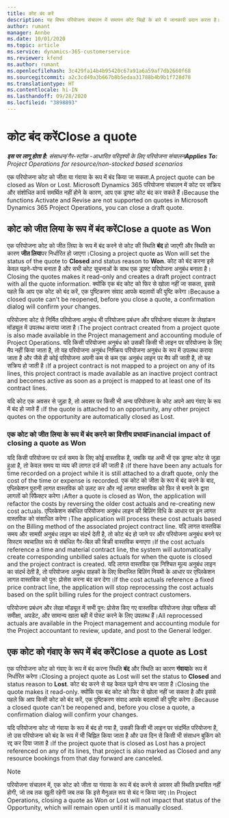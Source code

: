 ```yaml
---
title: कोट बंद करें
description: यह विषय परियोजना संचालन में समापन कोट चिह्नों के बारे में जानकारी प्रदान करता है।
author: rumant
manager: Annbe
ms.date: 10/01/2020
ms.topic: article
ms.service: dynamics-365-customerservice
ms.reviewer: kfend
ms.author: rumant
ms.openlocfilehash: 3c429fa14b4b95420c67a91a6a59af7db2660f68
ms.sourcegitcommit: a2c3cd49a3b667b8b5edaa31788b4b9b1f728d78
ms.translationtype: HT
ms.contentlocale: hi-IN
ms.lasthandoff: 09/28/2020
ms.locfileid: "3898893"
---
```

# <a name="close-a-quote"></a><span data-ttu-id="e6c5b-103">कोट बंद करें</span><span class="sxs-lookup"><span data-stu-id="e6c5b-103">Close a quote</span></span>

<span data-ttu-id="e6c5b-104">_**इस पर लागू होता है:** संसाधन/गैर-स्टॉक -आधारित परिदृश्यों के लिए परियोजना संचालन_</span><span class="sxs-lookup"><span data-stu-id="e6c5b-104">_**Applies To:** Project Operations for resource/non-stocked based scenarios_</span></span>

<span data-ttu-id="e6c5b-105">एक परियोजना कोट को जीता या गंवाया के रूप में बंद किया जा सकता.</span><span class="sxs-lookup"><span data-stu-id="e6c5b-105">A project quote can be closed as Won or Lost.</span></span> <span data-ttu-id="e6c5b-106">Microsoft Dynamics 365 परियोजना संचालन में कोट पर सक्रिय और संशोधित कार्य समर्थित नहीं होने के कारण, आप एक ड्राफ्ट कोट बंद कर सकते हैं।</span><span class="sxs-lookup"><span data-stu-id="e6c5b-106">Because the functions Activate and Revise are not supported on quotes in Microsoft Dynamics 365 Project Operations, you can close a draft quote.</span></span>

## <a name="close-a-quote-as-won"></a><span data-ttu-id="e6c5b-107">कोट को जीत लिया के रूप में बंद करें</span><span class="sxs-lookup"><span data-stu-id="e6c5b-107">Close a quote as Won</span></span>

<span data-ttu-id="e6c5b-108">एक परियोजना कोट को जीत लिया के रूप में बंद करने से कोट की स्थिति **बंद** हो जाएगी और स्थिति का कारण **जीत लिया**पर निर्धारित हो जाएगा।</span><span class="sxs-lookup"><span data-stu-id="e6c5b-108">Closing a project quote as Won will set the status of the quote to **Closed** and status reason to **Won**.</span></span> <span data-ttu-id="e6c5b-109">कोट को बंद करना इसे केवल पढ़ने-योग्य बनाता है और सभी कोट सूचनाओं के साथ एक ड्राफ्ट परियोजना अनुबंध बनाता है।</span><span class="sxs-lookup"><span data-stu-id="e6c5b-109">Closing the quotes makes it read-only and creates a draft project contract with all the quote information.</span></span> <span data-ttu-id="e6c5b-110">क्योंकि एक बंद कोट को फिर से खोला नहीं जा सकता, इससे पहले कि आप एक कोट को बंद करें, एक पुष्टिकरण संवाद आपके बदलावों की पुष्टि करेगा।</span><span class="sxs-lookup"><span data-stu-id="e6c5b-110">Because a closed quote can't be reopened, before you close a quote, a confirmation dialog will confirm your changes.</span></span>

<span data-ttu-id="e6c5b-111">परियोजना कोट से निर्मित परियोजना अनुबंध भी परियोजना प्रबंधन और परियोजना संचालन के लेखांकन मॉड्यूल में उपलब्ध कराया जाता है।</span><span class="sxs-lookup"><span data-stu-id="e6c5b-111">The project contract created from a project quote is also made available in the Project management and accounting module of Project Operations.</span></span> <span data-ttu-id="e6c5b-112">यदि किसी परियोजना अनुबंध को उसकी किसी भी लाइन पर परियोजना के लिए मैप नहीं किया जाता है, तो यह परियोजना अनुबंध निष्क्रिय परियोजना अनुबंध के रूप में उपलब्ध कराया जाता है और जैसे ही कोई परियोजना अपनी कम से कम एक अनुबंध लाइन पर मैप की जाती है, तो यह सक्रिय हो जाती है।</span><span class="sxs-lookup"><span data-stu-id="e6c5b-112">If a project contract is not mapped to a project on any of its lines, this project contract is made available as an inactive project contract and becomes active as soon as a project is mapped to at least one of its contract lines.</span></span>

<span data-ttu-id="e6c5b-113">यदि कोट एक अवसर से जुड़ा है, तो अवसर पर किसी भी अन्य परियोजना के कोट अपने आप गंवाए के रूप में बंद हो जाते हैं।</span><span class="sxs-lookup"><span data-stu-id="e6c5b-113">If the quote is attached to an opportunity, any other project quotes on the opportunity are automatically closed as Lost.</span></span>

### <a name="financial-impact-of-closing-a-quote-as-won"></a><span data-ttu-id="e6c5b-114">एक कोट को जीत लिया के रूप में बंद करने का वित्तीय प्रभाव</span><span class="sxs-lookup"><span data-stu-id="e6c5b-114">Financial impact of closing a quote as Won</span></span>

<span data-ttu-id="e6c5b-115">यदि किसी परियोजना पर दर्ज समय के लिए कोई वास्तविक है, जबकि यह अभी भी एक ड्राफ्ट कोट से जुड़ा हुआ है, तो केवल समय या व्यय की लागत दर्ज की जाती है।</span><span class="sxs-lookup"><span data-stu-id="e6c5b-115">If there have been any actuals for time recorded on a project while it is still attached to a draft quote, only the cost of the time or expense is recorded.</span></span> <span data-ttu-id="e6c5b-116">एक कोट को जीता के रूप में बंद करने के बाद, एप्लिकेशन पुरानी लागत वास्तविक को उलट कर और नई लागत वास्तविक को फिर से बनाने के द्वारा लागतों को रिफैक्टर करेगा।</span><span class="sxs-lookup"><span data-stu-id="e6c5b-116">After a quote is closed as Won, the application will refactor the costs by reversing the older cost actuals and re-creating new cost actuals.</span></span> <span data-ttu-id="e6c5b-117">एप्लिकेशन संबंधित परियोजना अनुबंध लाइन की बिलिंग विधि के आधार पर इन लागत वास्तविक को संसाधित करेगा।</span><span class="sxs-lookup"><span data-stu-id="e6c5b-117">The application will process these cost actuals based on the Billing method of the associated project contract line.</span></span> <span data-ttu-id="e6c5b-118">यदि लागत वास्तविक समय और सामग्री अनुबंध लाइन का संदर्भ देती है, तो कोट बंद हो जाने पर और परियोजना अनुबंध बनने पर सिस्टम स्वचालित रूप से संबंधित गैर-बिल की बिक्री वास्तविक बनाएगा।</span><span class="sxs-lookup"><span data-stu-id="e6c5b-118">If the cost actuals reference a time and material contract line, the system will automatically create corresponding unbilled sales actuals for when the quote is closed and the project contract is created.</span></span> <span data-ttu-id="e6c5b-119">यदि लागत वास्तविक एक निश्चित मूल्य अनुबंध लाइन का संदर्भ देती है, तो परियोजना अनुबंध ग्राहकों के लिए विभाजित बिलिंग नियमों के आधार पर एप्लिकेशन लागत वास्तविक को पुन: प्रोसेस करना बंद कर देगा।</span><span class="sxs-lookup"><span data-stu-id="e6c5b-119">If the cost actuals reference a fixed price contract line, the application will stop reprocessing the cost actuals based on the split billing rules for the project contract customers.</span></span>

<span data-ttu-id="e6c5b-120">परियोजना प्रबंधन और लेखा मॉड्यूल में सभी पुन: प्रोसेस किए गए वास्तविक परियोजना लेखा परीक्षक की समीक्षा, अपडेट, और सामान्य खाता बही में पोस्ट करने के लिए उपलब्ध हैं।</span><span class="sxs-lookup"><span data-stu-id="e6c5b-120">All reprocessed actuals are available in the Project management and accounting module for the Project accountant to review, update, and post to the General ledger.</span></span> 

## <a name="close-a-quote-as-lost"></a><span data-ttu-id="e6c5b-121">एक कोट को गंवाए के रूप में बंद करें</span><span class="sxs-lookup"><span data-stu-id="e6c5b-121">Close a quote as Lost</span></span>

<span data-ttu-id="e6c5b-122">एक परियोजना कोट को गंवाए के रूप में बंद करना स्थिति **बंद** और स्थिति का कारण **गंवाया**के रूप में निर्धारित करेगा।</span><span class="sxs-lookup"><span data-stu-id="e6c5b-122">Closing a project quote as Lost will set the status to **Closed** and status reason to **Lost**.</span></span> <span data-ttu-id="e6c5b-123">कोट बंद करने से यह केवल पढ़ने योग्य बन जाता है।</span><span class="sxs-lookup"><span data-stu-id="e6c5b-123">Closing the quote makes it read-only.</span></span> <span data-ttu-id="e6c5b-124">क्योंकि एक बंद कोट को फिर से खोला नहीं जा सकता है और इससे पहले कि आप किसी कोट को बंद करें, एक पुष्टिकरण संवाद आपके बदलावों की पुष्टि करेगा।</span><span class="sxs-lookup"><span data-stu-id="e6c5b-124">Because a closed quote can't be reopened and, before you close a quote, a confirmation dialog will confirm your changes.</span></span>

<span data-ttu-id="e6c5b-125">यदि परियोजना कोट जो गंवाया के रूप में बंद हो गया है, उसकी किसी भी लाइन पर संदर्भित परियोजना है, तो उस परियोजना को बंद के रूप में भी चिह्नित किया जाता है और उस दिन से किसी भी संसाधन बुकिंग को रद्द कर दिया जाता है।</span><span class="sxs-lookup"><span data-stu-id="e6c5b-125">If the project quote that is closed as Lost has a project referenced on any of its lines, that project is also marked as Closed and any resource bookings from that day forward are canceled.</span></span>

> [!NOTE]
> <span data-ttu-id="e6c5b-126">परियोजना संचालन में, एक कोट को जीता या गंवाया के रूप में बंद करने से अवसर की स्थिति प्रभावित नहीं होगी, जो तब तक खुली रहेगी जब तक कि इसे मैनुअल रूप से बंद न किया जाए।</span><span class="sxs-lookup"><span data-stu-id="e6c5b-126">In Project Operations, closing a quote as Won or Lost will not impact that status of the Opportunity, which will remain open until it is manually closed.</span></span>
